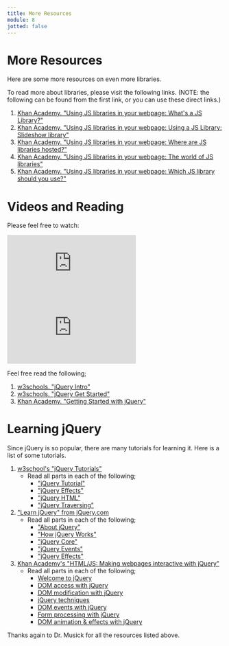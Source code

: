 ```yaml
---
title: More Resources
module: 8
jotted: false
---
```


# More Resources 

Here are some more resources on even more libraries.

To read more about libraries, please visit the following links. (NOTE: the following can be found from the first link, or you can use these direct links.)

1. [Khan Academy. "Using JS libraries in your webpage: What's a JS Library?"](https://www.khanacademy.org/computing/computer-programming/html-css-js/using-js-libraries-in-your-webpage/a/whats-a-js-library)
2. [Khan Academy. "Using JS libraries in your webpage: Using a JS Library: Slideshow library"](https://www.khanacademy.org/computing/computer-programming/html-css-js/using-js-libraries-in-your-webpage/p/using-a-js-library-slideshow-library)
3. [Khan Academy. "Using JS libraries in your webpage: Where are JS libraries hosted?"](https://www.khanacademy.org/computing/computer-programming/html-css-js/using-js-libraries-in-your-webpage/a/where-are-js-libraries-hosted)
4. [Khan Academy. "Using JS libraries in your webpage: The world of JS libraries"](https://www.khanacademy.org/computing/computer-programming/html-css-js/using-js-libraries-in-your-webpage/a/the-world-of-js-libraries)
5. [Khan Academy. "Using JS libraries in your webpage: Which JS library should you use?"](https://www.khanacademy.org/computing/computer-programming/html-css-js/using-js-libraries-in-your-webpage/a/which-js-library-should-you-use)

# Videos and Reading

Please feel free to watch:

<div class="embed-responsive embed-responsive-16by9"><iframe class="embed-responsive-item" src="https://www.youtube.com/embed/4NYF_Y3rTbk" frameborder="0" allowfullscreen></iframe></div>


<div class="embed-responsive embed-responsive-16by9"><iframe class="embed-responsive-item" src="https://www.youtube.com/embed/T2mFyPxL-fU" frameborder="0" allowfullscreen></iframe></div>



Feel free read the following;

1. [w3schools. "jQuery Intro"](https://www.w3schools.com/jquery/jquery_intro.asp)
2. [w3schools. "jQuery Get Started"](https://www.w3schools.com/jquery/jquery_get_started.asp)
3. [Khan Academy. "Getting Started with jQuery"](https://www.khanacademy.org/computing/computer-programming/html-js-jquery/jquery-intro/p/getting-started-with-jquery)

# Learning jQuery

Since jQuery is so popular, there are many tutorials for learning it.  Here is a list of some tutorials.

1. [w3school's "jQuery Tutorials"](https://www.w3schools.com/jquery/default.asp)
    - Read all parts in each of the following;
        - ["jQuery Tutorial"](https://www.w3schools.com/jquery/default.asp)
        - ["jQuery Effects"](https://www.w3schools.com/jquery/jquery_hide_show.asp)
        - ["jQuery HTML"](https://www.w3schools.com/jquery/jquery_dom_get.asp)
        - ["jQuery Traversing"](https://www.w3schools.com/jquery/jquery_traversing.asp)
2. ["Learn jQuery" from jQuery.com](http://learn.jquery.com)
    - Read all parts in each of the following;
        - ["About jQuery"](http://learn.jquery.com/about-jquery/)
        - ["How jQuery Works"](http://learn.jquery.com/about-jquery/how-jquery-works/)
        - ["jQuery Core"](http://learn.jquery.com/using-jquery-core/)
        - ["jQuery Events"](http://learn.jquery.com/events/)
        - ["jQuery Effects"](http://learn.jquery.com/effects/)
3. [Khan Academy's "HTML/JS: Making webpages interactive with jQuery"](https://www.khanacademy.org/computing/computer-programming/html-js-jquery)
    - Read all parts in each of the following;
        - [Welcome to jQuery](https://www.khanacademy.org/computing/computer-programming/html-js-jquery/jquery-intro/v/jquery-meet-the-inventor)
        - [DOM access with jQuery](https://www.khanacademy.org/computing/computer-programming/html-js-jquery/jquery-dom-access/p/finding-elements-with-jquery)
        - [DOM modification with jQuery](https://www.khanacademy.org/computing/computer-programming/html-js-jquery/dom-modification-with-jquery/p/modifying-elements-with-jquery)
        - [jQuery techniques](https://www.khanacademy.org/computing/computer-programming/html-js-jquery/jquery-tools-techniques/p/jquery-collections-vs-dom-nodes)
        - [DOM events with jQuery](https://www.khanacademy.org/computing/computer-programming/html-js-jquery/dom-events-with-jquery/p/adding-event-listeners-with-jquery)
        - [Form processing with jQuery](https://www.khanacademy.org/computing/computer-programming/html-js-jquery/form-processing-jquery/a/process-forms-with-jquery-intro)
        - [DOM animation & effects with jQuery](https://www.khanacademy.org/computing/computer-programming/html-js-jquery/dom-animation-with-jquery/p/animating-visibility-with-jquery)

Thanks again to Dr. Musick for all the resources listed above.